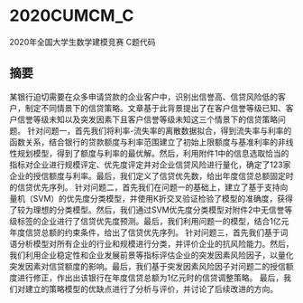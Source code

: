 # 2020CUMCM_C
2020年全国大学生数学建模竞赛 C题代码

## 摘要
某银行迫切需要在众多申请贷款的企业客户中，识别出信誉高、信贷风险低的客户，制定不同情景下的信贷策略。文章基于此背景提出了在客户信誉等级已知、客户信誉等级未知以及突发因素下且客户信誉等级未知这三个情景下的信贷策略问题。
针对问题一，首先我们将利率-流失率的离散数据拟合，得到流失率与利率的函数关系，结合银行的贷款额度与利率范围建立了初始上限额度与基准利率的非线性规划模型，得到了额度与利率的最优解。然后，利用附件1中的信息选取恰当的指标对企业进行规模评定、优先度评定并对企业信贷风险进行量化，确定了123家企业的授信额度与利率。最后，我们定义了信贷优先数，给出年度信贷总额固定时的信贷优先序列。
针对问题二，首先我们在问题一的基础上，建立了基于支持向量机（SVM）的优先度分类模型，并使用K折交叉验证检验了模型的准确度，获得了较为理想的分类模型。然后，我们通过SVM优先度分类模型对附件2中无信誉等级标签的企业进行了信贷优先度预测。最后，我们利用问题一的模型，结合1亿元年度信贷总额的约束条件，给出了信贷优先序列。
针对问题三，首先我们基于词语分析模型对所有企业的行业和规模进行分类，并评价企业的抗风险能力。然后，我们利用企业稳定性和企业发展前景等指标评估企业的突发因素风险因子，以量化突发因素对信贷额度的影响。最后，我们基于突发因素风险因子对问题二的授信额度进行修正，作出出该银行在年度信贷总额为1亿元时的信贷调整策略。
最后，我们对建立的策略模型的优缺点进行了分析与评价，并讨论了后续改进的方向。

